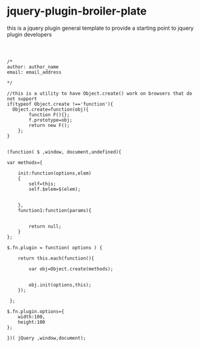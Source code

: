 jquery-plugin-broiler-plate
===========================

this is a jquery plugin general template to provide a starting point to jquery plugin developers
<pre><code>


/*
author: author_name
email: email_address

*/

//this is a utility to have Object.create() work on browsers that do not support
if(typeof Object.create !=='function'){
  Object.create=function(obj){
		function F(){};
		f.prototype=obj;
		return new F();
	};
}


(function( $ ,window, document,undefined){

var methods={

	init:function(options,elem)
	{
		self=this;
		self.$elem=$(elem);

		
	},
	function1:function(params){

		
		return null;
	}
};

$.fn.plugin = function( options ) {
    
    return this.each(function(){

    	var obj=Object.create(methods);
    	
    	
    	obj.init(options,this);
    });
  
 };

$.fn.plugin.options={
	width:100,
	height:100
};

})( jQuery ,window,document);





</code></pre>
